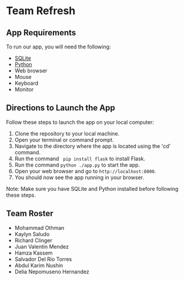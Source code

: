 <!DOCTYPE html>
<html lang="en">
<head>
    <meta charset="UTF-8">
    <meta name="viewport" content="width=device-width, initial-scale=1.0">
</head>
<body>
    <h1>Team Refresh</h1>

   <h2>App Requirements</h2>
    <p>To run our app, you will need the following:</p>
    <ul>
        <li><a href="https://www.sqlite.org/download.html">SQLite</a></li>
        <li><a href="https://www.python.org/downloads/">Python</a></li>
        <li>Web browser</li>
        <li>Mouse</li>
        <li>Keyboard</li>
        <li>Monitor</li>
    </ul>

   <h2>Directions to Launch the App</h2>
   <p>Follow these steps to launch the app on your local computer:</p>
   <ol>
  <li>Clone the repository to your local machine.</li>
  <li>Open your terminal or command prompt.</li>
  <li>Navigate to the directory where the app is located using the 'cd' command.</li>
  <li>Run the command <code> pip install flask</code> to install Flask.</li>
  <li>Run the command <code>python ./app.py</code> to start the app.</li>
  <li>Open your web browser and go to <code>http://localhost:8000</code>.</li>
  <li>You should now see the app running in your browser.</li>
  </ol>
  <p>Note: Make sure you have SQLite and Python installed before following these steps.</p>

  <h2>Team Roster</h2>
  <ul>
  <li> Mohammad Othman</li>
  <li>Kaylyn Saludo</li>
  <li>Richard Clinger</li>
  <li>Juan Valentin Mendez</li>
  <li>Hamza Kassem</li>
  <li>Salvador Del Rio Torres</li>
  <li>Abdul Karim Nushin</li>
  <li>Delia Nepomuseno Hernandez</li>
</ul>
   
    
</body>
</html>



